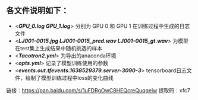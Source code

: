 各文件说明如下：
--------------
* <***GPU_0.log GPU_1.log***>  分别为 GPU 0 和 GPU 1 在训练过程中生成的日志文件  
* <***LJ001-0015.jpg  LJ001-0015_pred.wav LJ001-0015_gt.wav***>  为模型在test集上生成结果中随机挑选的样本  
* <***Tacotron2.yml***>  为导出的anaconda环境  
* <***opts.yml***>  记录了模型训练使用的参数  
* <***events.out.tfevents.1638529379.server-3090-3***>  tensorboard日志文件，绘制了模型训练过程中loss的变化曲线

链接：<h>https://pan.baidu.com/s/1uFDRgOwC8HEQcreQuqqelw</h> 
提取码：xfc7
